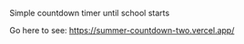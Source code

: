 Simple countdown timer until school starts

Go here to see:
https://summer-countdown-two.vercel.app/
